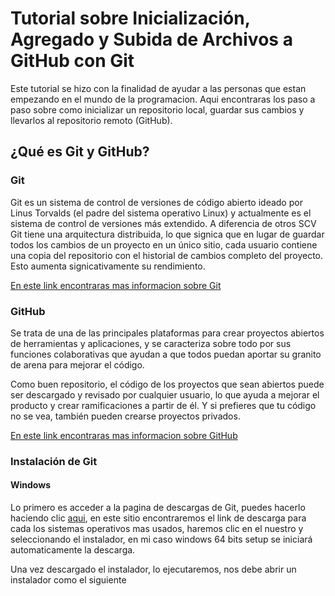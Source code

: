 # Tutorial sobre Inicialización, Agregado y Subida de Archivos a GitHub con Git 

Este tutorial se hizo con la finalidad de ayudar a las personas que estan empezando en el mundo de la programacion. Aqui encontraras  los paso a paso sobre como inicializar un repositorio local, guardar sus cambios y llevarlos al repositorio remoto (GitHub).


## ¿Qué es Git y GitHub? 

### Git 
Git es un sistema de control de versiones de código abierto ideado por
Linus Torvalds (el padre del sistema operativo Linux) y actualmente es el
sistema de control de versiones más extendido.
A diferencia de otros SCV Git tiene una arquitectura distribuida, lo que
signica que en lugar de guardar todos los cambios de un proyecto en un
único sitio, cada usuario contiene una copia del repositorio con el historial
de cambios completo del proyecto. Esto aumenta signicativamente su
rendimiento.


[En este link encontraras mas informacion sobre Git](https://aprendeconalf.es/docencia/git/manual/manual-git.pdf )

### GitHub 
 Se trata de una de las principales plataformas para crear proyectos abiertos de herramientas y aplicaciones, y se caracteriza sobre todo por sus funciones colaborativas que ayudan a que todos puedan aportar su granito de arena para mejorar el código.

 Como buen repositorio, el código de los proyectos que sean abiertos puede ser descargado y revisado por cualquier usuario, lo que ayuda a mejorar el producto y crear ramificaciones a partir de él. Y si prefieres que tu código no se vea, también pueden crearse proyectos privados.

[En este link encontraras mas informacion sobre GitHub](https://www.xataka.com/basics/que-github-que-que-le-ofrece-a-desarrolladores)

### Instalación de Git

#### Windows
Lo primero es acceder a la pagina de descargas de Git, puedes hacerlo haciendo clic [aqui](https://git-scm.com/downloads), en este sitio encontraremos el link de descarga para cada los sistemas operativos mas usados, haremos clic en el nuestro y seleccionando el instalador, en mi caso windows 64 bits setup se iniciará automaticamente la descarga.

Una vez descargado el instalador, lo ejecutaremos, nos debe abrir un instalador como el siguiente

